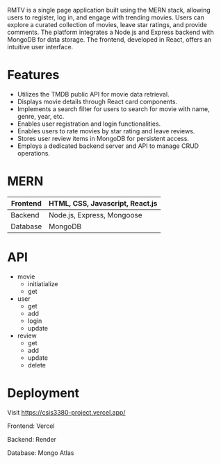 RMTV is a single page application built using the MERN stack, allowing users to register, log in, and engage with trending movies. Users can explore a curated collection of movies, leave star ratings, and provide comments. The platform integrates a Node.js and Express backend with MongoDB for data storage. The frontend, developed in React, offers an intuitive user interface.

# **Features**

- Utilizes the TMDB public API for movie data retrieval.
- Displays movie details through React card components.
- Implements a search filter for users to search for movie with name, genre, year, etc.
- Enables user registration and login functionalities.
- Enables users to rate movies by star rating and leave reviews.
- Stores user review items in MongoDB for persistent access.
- Employs a dedicated backend server and API to manage CRUD operations.

# MERN

| Frontend | HTML, CSS, Javascript, React.js |
| --- | --- |
| Backend | Node.js, Express, Mongoose |
| Database | MongoDB |

# API

- movie
    - initiatialize
    - get
- user
    - get
    - add
    - login
    - update
- review
    - get
    - add
    - update
    - delete

# Deployment

Visit https://csis3380-project.vercel.app/

Frontend: Vercel

Backend: Render

Database: Mongo Atlas

